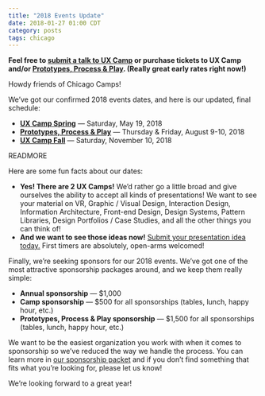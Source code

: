 ```yaml
---
title: "2018 Events Update"
date: 2018-01-27 01:00 CDT
category: posts
tags: chicago
---
```


<strong>Feel free to <a href="/proposal/">submit a talk to UX Camp</a> or purchase tickets to UX Camp and/or <a href="/events/2018/prototypes-process-play/">Prototypes, Process &amp; Play</a>. (Really great early rates right now!)</strong>

Howdy friends of Chicago Camps!

We&#8217;ve got our confirmed 2018 events dates, and here is our updated, final schedule:

<ul class="list-ul">
  <li><strong><a href="/events/2018/ux-camp-spring/">UX Camp Spring</a></strong> &#8212; Saturday, May 19, 2018</li>
  <li><strong><a href="/events/2018/prototypes-process-play/">Prototypes, Process &amp; Play</a></strong> &#8212; Thursday &amp; Friday, August 9-10, 2018</li>
  <li><strong><a href="/events/2018/ux-camp-fall/">UX Camp Fall</a></strong> &#8212; Saturday, November 10, 2018</li>
</ul>

READMORE

Here are some fun facts about our dates:

<ul class="list-ul">
  <li><strong>Yes! There are 2 UX Camps!</strong> We&#8217;d rather go a little broad and give ourselves the ability to accept all kinds of presentations! We want to see your material on VR, Graphic / Visual Design, Interaction Design, Information Architecture, Front-end Design, Design Systems, Pattern Libraries, Design Portfolios / Case Studies, and all the other things you can think of!</li>
  <li><strong>And we want to see those ideas now!</strong> <a href="/proposal/">Submit your presentation idea today.</a> First timers are absolutely, open-arms welcomed!</li>
</ul>

Finally, we&#8217;re seeking sponsors for our 2018 events. We&#8217;ve got one of the most attractive sponsorship packages around, and we keep them really simple:

<ul class="list-ul">
  <li><strong>Annual sponsorship</strong> &#8212; $1,000</li>
  <li><strong>Camp sponsorship</strong> &#8212; $500 for all sponsorships (tables, lunch, happy hour, etc.)</li>
  <li><strong>Prototypes, Process &amp; Play sponsorship</strong> &#8212; $1,500 for all sponsorships (tables, lunch, happy hour, etc.)</li>
</ul>

We want to be the easiest organization you work with when it comes to sponsorship so we&#8217;ve reduced the way we handle the process. You can learn more in <a href="/sponsorship/">our sponsorship packet</a> and if you don&#8217;t find something that fits what you&#8217;re looking for, please let us know!

We&#8217;re looking forward to a great year!
